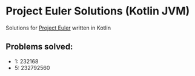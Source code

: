 # Project Euler Solutions (Kotlin JVM) 

Solutions for [Project Euler](https://projecteuler.net/problem=0) written in Kotlin

## Problems solved:
- 1: 232168
- 5: 232792560
